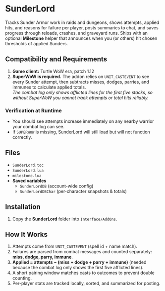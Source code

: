 # SunderLord

Tracks Sunder Armor work in raids and dungeons, shows attempts, applied hits, and reasons for failure per player, posts summaries to chat, and saves progress through reloads, crashes, and graveyard runs. Ships with an optional **Milestone** helper that announces when you (or others) hit chosen thresholds of applied Sunders.

## Compatibility and Requirements
1. **Game client:** Turtle WoW era, patch 1.12  
2. **SuperWoW is required.** The addon relies on `UNIT_CASTEVENT` to see every Sunder attempt, then subtracts misses, dodges, parries, and immunes to calculate applied totals.  
   *The combat log only shows afflicted lines for the first five stacks, so without SuperWoW you cannot track attempts or total hits reliably.*

### Verification at Runtime
- You should see attempts increase immediately on any nearby warrior your combat log can see.  
- If `SUPERWOW` is missing, SunderLord will still load but will not function correctly.

## Files
- `SunderLord.toc`  
- `SunderLord.lua`  
- `milestone.lua`  
- **Saved variables**
  - `SunderLordDB` (account-wide config)
  - `SunderLordDBChar` (per-character snapshots & totals)

## Installation
1. Copy the **SunderLord** folder into `Interface/AddOns`.

## How It Works
1. Attempts come from `UNIT_CASTEVENT` (spell id + name match).
2. Failures are parsed from combat messages and counted separately: **miss, dodge, parry, immune**.
3. **Applied = attempts − (miss + dodge + parry + immune)** (needed because the combat log only shows the first five afflicted lines).
4. A short pairing window matches casts to outcomes to prevent double counting.
5. Per-player stats are tracked locally, sorted, and summarized for posting.
